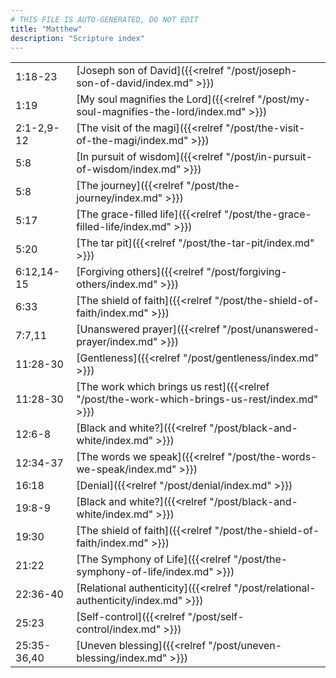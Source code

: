 ```yaml
---
# THIS FILE IS AUTO-GENERATED, DO NOT EDIT
title: "Matthew"
description: "Scripture index"
---
```


|  |  |
| --- | --- |
| 1:18-23 | [Joseph son of David]({{<relref "/post/joseph-son-of-david/index.md" >}}) |
| 1:19 | [My soul magnifies the Lord]({{<relref "/post/my-soul-magnifies-the-lord/index.md" >}}) |
| 2:1-2,9-12 | [The visit of the magi]({{<relref "/post/the-visit-of-the-magi/index.md" >}}) |
| 5:8 | [In pursuit of wisdom]({{<relref "/post/in-pursuit-of-wisdom/index.md" >}}) |
| 5:8 | [The journey]({{<relref "/post/the-journey/index.md" >}}) |
| 5:17 | [The grace-filled life]({{<relref "/post/the-grace-filled-life/index.md" >}}) |
| 5:20 | [The tar pit]({{<relref "/post/the-tar-pit/index.md" >}}) |
| 6:12,14-15 | [Forgiving others]({{<relref "/post/forgiving-others/index.md" >}}) |
| 6:33 | [The shield of faith]({{<relref "/post/the-shield-of-faith/index.md" >}}) |
| 7:7,11 | [Unanswered prayer]({{<relref "/post/unanswered-prayer/index.md" >}}) |
| 11:28-30 | [Gentleness]({{<relref "/post/gentleness/index.md" >}}) |
| 11:28-30 | [The work which brings us rest]({{<relref "/post/the-work-which-brings-us-rest/index.md" >}}) |
| 12:6-8 | [Black and white?]({{<relref "/post/black-and-white/index.md" >}}) |
| 12:34-37 | [The words we speak]({{<relref "/post/the-words-we-speak/index.md" >}}) |
| 16:18 | [Denial]({{<relref "/post/denial/index.md" >}}) |
| 19:8-9 | [Black and white?]({{<relref "/post/black-and-white/index.md" >}}) |
| 19:30 | [The shield of faith]({{<relref "/post/the-shield-of-faith/index.md" >}}) |
| 21:22 | [The Symphony of Life]({{<relref "/post/the-symphony-of-life/index.md" >}}) |
| 22:36-40 | [Relational authenticity]({{<relref "/post/relational-authenticity/index.md" >}}) |
| 25:23 | [Self-control]({{<relref "/post/self-control/index.md" >}}) |
| 25:35-36,40 | [Uneven blessing]({{<relref "/post/uneven-blessing/index.md" >}}) |
